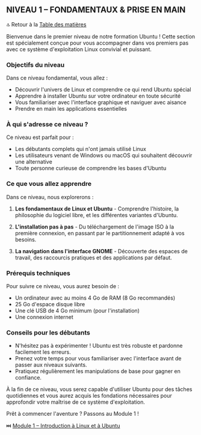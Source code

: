 ## NIVEAU 1 – FONDAMENTAUX & PRISE EN MAIN

🔝 Retour à la [Table des matières](#table-des-matières)

Bienvenue dans le premier niveau de notre formation Ubuntu ! Cette section est spécialement conçue pour vous accompagner dans vos premiers pas avec ce système d'exploitation Linux convivial et puissant.

### Objectifs du niveau

Dans ce niveau fondamental, vous allez :
- Découvrir l'univers de Linux et comprendre ce qui rend Ubuntu spécial
- Apprendre à installer Ubuntu sur votre ordinateur en toute sécurité
- Vous familiariser avec l'interface graphique et naviguer avec aisance
- Prendre en main les applications essentielles

### À qui s'adresse ce niveau ?

Ce niveau est parfait pour :
- Les débutants complets qui n'ont jamais utilisé Linux
- Les utilisateurs venant de Windows ou macOS qui souhaitent découvrir une alternative
- Toute personne curieuse de comprendre les bases d'Ubuntu

### Ce que vous allez apprendre

Dans ce niveau, nous explorerons :

1. **Les fondamentaux de Linux et Ubuntu** - Comprendre l'histoire, la philosophie du logiciel libre, et les différentes variantes d'Ubuntu.

2. **L'installation pas à pas** - Du téléchargement de l'image ISO à la première connexion, en passant par le partitionnement adapté à vos besoins.

3. **La navigation dans l'interface GNOME** - Découverte des espaces de travail, des raccourcis pratiques et des applications par défaut.

### Prérequis techniques

Pour suivre ce niveau, vous aurez besoin de :
- Un ordinateur avec au moins 4 Go de RAM (8 Go recommandés)
- 25 Go d'espace disque libre
- Une clé USB de 4 Go minimum (pour l'installation)
- Une connexion internet

### Conseils pour les débutants

- N'hésitez pas à expérimenter ! Ubuntu est très robuste et pardonne facilement les erreurs.
- Prenez votre temps pour vous familiariser avec l'interface avant de passer aux niveaux suivants.
- Pratiquez régulièrement les manipulations de base pour gagner en confiance.

À la fin de ce niveau, vous serez capable d'utiliser Ubuntu pour des tâches quotidiennes et vous aurez acquis les fondations nécessaires pour approfondir votre maîtrise de ce système d'exploitation.

Prêt à commencer l'aventure ? Passons au Module 1 !

⏭️ [Module 1 – Introduction à Linux et à Ubuntu](#01-fondamentaux/module-1-introduction-linux-ubuntu/README.md)

